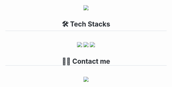 <div align= "center">
    <img src="https://capsule-render.vercel.app/api?type=waving&color=gradient&height=120&text=Seongchan's%20Github&animation=fadeIn&fontColor=000000&fontSize=40" />
    </div>
    <div align= "center">
    <h2 style="border-bottom: 1px solid #d8dee4; color: #282d33;"> 🛠️ Tech Stacks </h2> <br> 
    <div style="margin: 0 auto; text-align: center;" align= "center"> <img src="https://img.shields.io/badge/Github-181717?style=plastic&logo=Github&logoColor=white">
          <img src="https://img.shields.io/badge/Python-3776AB?style=plastic&logo=Python&logoColor=white">
          <img src="https://img.shields.io/badge/PyTorch-EE4C2C?style=plastic&logo=PyTorch&logoColor=white">
          </div>
    </div>
    <div align= "center">
    <h2 style="border-bottom: 1px solid #d8dee4; color: #282d33;"> 🧑‍💻 Contact me </h2> <br> 
    <div align= "center"> <a href=mailto:orayt4033@knou.ac.kr> <img src="https://img.shields.io/badge/Gmail-EA4335?style=plastic&logo=Gmail&logoColor=white&link=mailto:orayt4033@knou.ac.kr"> </a>
          </div>  <br> 
    <div align= "center">  </div> 
    </div>
